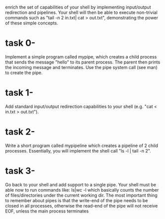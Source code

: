 enrich the set of capabilities of your shell by implementing input/output redirection and pipelines.
 Your shell will then be able to execute non-trivial commands such as "tail -n 2 in.txt| cat > out.txt", 
demonstrating the power of these simple concepts.

# task 0-
Implement a simple program called mypipe, which creates a child process that sends the message "hello" to its parent process. 
The parent then prints the incoming message and terminates. Use the pipe system call (see man) to create the pipe.
# task 1-
Add standard input/output redirection capabilities to your shell (e.g. "cat < in.txt > out.txt"). 
# task 2-
Write a short program called mypipeline which creates a pipeline of 2 child processes. 
Essentially, you will implement the shell call "ls -l | tail -n 2".
# task 3-
Go back to your shell and add support to a single pipe. 
Your shell must be able now to run commands like: 
ls|wc -l which basically counts the number of files/directories under the current working dir. 
The most important thing to remember about pipes is that the write-end of the pipe needs to be closed in all processes, 
otherwise the read-end of the pipe will not receive EOF, unless the main process terminates


